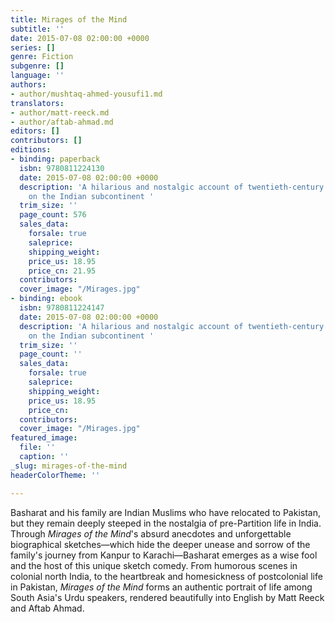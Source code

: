 ```yaml
---
title: Mirages of the Mind
subtitle: ''
date: 2015-07-08 02:00:00 +0000
series: []
genre: Fiction
subgenre: []
language: ''
authors:
- author/mushtaq-ahmed-yousufi1.md
translators:
- author/matt-reeck.md
- author/aftab-ahmad.md
editors: []
contributors: []
editions:
- binding: paperback
  isbn: 9780811224130
  date: 2015-07-08 02:00:00 +0000
  description: 'A hilarious and nostalgic account of twentieth-century Muslim life
    on the Indian subcontinent '
  trim_size: ''
  page_count: 576
  sales_data:
    forsale: true
    saleprice: 
    shipping_weight: 
    price_us: 18.95
    price_cn: 21.95
  contributors: 
  cover_image: "/Mirages.jpg"
- binding: ebook
  isbn: 9780811224147
  date: 2015-07-08 02:00:00 +0000
  description: 'A hilarious and nostalgic account of twentieth-century Muslim life
    on the Indian subcontinent '
  trim_size: ''
  page_count: ''
  sales_data:
    forsale: true
    saleprice: 
    shipping_weight: 
    price_us: 18.95
    price_cn: 
  contributors: 
  cover_image: "/Mirages.jpg"
featured_image:
  file: ''
  caption: ''
_slug: mirages-of-the-mind
headerColorTheme: ''

---
```

Basharat and his family are Indian Muslims who have relocated to Pakistan, but they remain deeply steeped in the nostalgia of pre-Partition life in India. Through _Mirages of the Mind_'s absurd anecdotes and unforgettable biographical sketches—which hide the deeper unease and sorrow of the family's journey from Kanpur to Karachi—Basharat emerges as a wise fool and the host of this unique sketch comedy. From humorous scenes in colonial north India, to the heartbreak and homesickness of postcolonial life in Pakistan, _Mirages of the Mind_ forms an authentic portrait of life among South Asia's Urdu speakers, rendered beautifully into English by Matt Reeck and Aftab Ahmad.